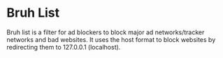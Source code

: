 # Bruh List
Bruh list is a filter for ad blockers to block major ad networks/tracker networks and bad websites. It uses the host format to block websites by redirecting them to 127.0.0.1 (localhost).

